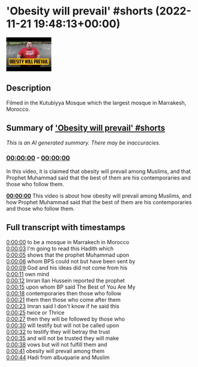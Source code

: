 # 'Obesity will prevail' #shorts (2022-11-21 19:48:13+00:00)

![alt 'Obesity will prevail' #shorts](APUh7wrplgI.jpg "'Obesity will prevail' #shorts")

## Description

Filmed in the Kutubiyya Mosque which the largest mosque in Marrakesh, Morocco.

## Summary of ['Obesity will prevail' #shorts](https://www.youtube.com/watch?v=APUh7wrplgI)


*This is an AI generated summary. There may be inaccuracies. [](/)*

### [00:00:00](https://www.youtube.com/watch?v=APUh7wrplgI&t=0) - [00:00:00](https://www.youtube.com/watch?v=APUh7wrplgI&t=0)

In this video, it is claimed that obesity will prevail among Muslims, and that Prophet Muhammad said that the best of them are his contemporaries and those who follow them.

**[00:00:00](https://www.youtube.com/watch?v=APUh7wrplgI&t=0)** This video is about how obesity will prevail among Muslims, and how Prophet Muhammad said that the best of them are his contemporaries and those who follow them.

## Full transcript with timestamps

[0:00:00](https://youtu.be/APUh7wrplgI?t=0) to be a mosque in Marrakech in Morocco  
[0:00:03](https://youtu.be/APUh7wrplgI?t=3) I'm going to read this Hadith which  
[0:00:05](https://youtu.be/APUh7wrplgI?t=5) shows that the prophet Muhammad upon  
[0:00:06](https://youtu.be/APUh7wrplgI?t=6) whom BPS could not but have been sent by  
[0:00:09](https://youtu.be/APUh7wrplgI?t=9) God and his ideas did not come from his  
[0:00:11](https://youtu.be/APUh7wrplgI?t=11) own mind  
[0:00:12](https://youtu.be/APUh7wrplgI?t=12) Imran Ilan Hussein reported the prophet  
[0:00:15](https://youtu.be/APUh7wrplgI?t=15) upon whom BP said The Best of You Are My  
[0:00:18](https://youtu.be/APUh7wrplgI?t=18) contemporaries then those who follow  
[0:00:21](https://youtu.be/APUh7wrplgI?t=21) them then those who come after them  
[0:00:23](https://youtu.be/APUh7wrplgI?t=23) Imran said I don't know if he said this  
[0:00:25](https://youtu.be/APUh7wrplgI?t=25) twice or Thrice  
[0:00:27](https://youtu.be/APUh7wrplgI?t=27) then they will be followed by those who  
[0:00:30](https://youtu.be/APUh7wrplgI?t=30) will testify but will not be called upon  
[0:00:32](https://youtu.be/APUh7wrplgI?t=32) to testify they will betray the trust  
[0:00:35](https://youtu.be/APUh7wrplgI?t=35) and will not be trusted they will make  
[0:00:38](https://youtu.be/APUh7wrplgI?t=38) vows but will not fulfill them and  
[0:00:41](https://youtu.be/APUh7wrplgI?t=41) obesity will prevail among them  
[0:00:44](https://youtu.be/APUh7wrplgI?t=44) Hadi from albuquarie and Muslim  
